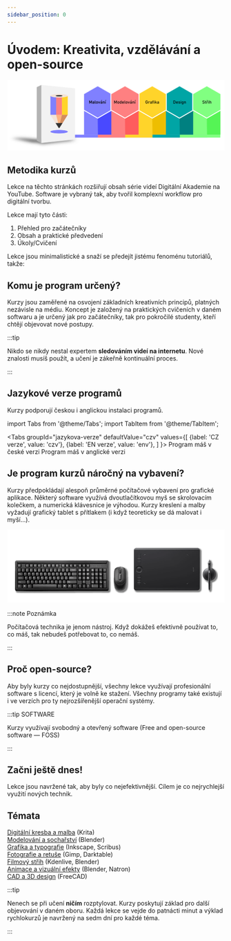 ```yaml
---
sidebar_position: 0
---
```


# Úvodem: Kreativita, vzdělávání a open-source
![image](./img/akademieprehled2.svg)
## Metodika kurzů

Lekce na těchto stránkách rozšiřují obsah série videí Digitální Akademie na YouTube. Software je vybraný tak, aby tvořil komplexní workflow pro digitální tvorbu.

Lekce mají tyto části:

1. Přehled pro začátečníky
2. Obsah a praktické předvedení
3. Úkoly/Cvičení

Lekce jsou minimalistické a snaží se předejít jistému fenoménu tutoriálů, takže:

## Komu je program určený?

Kurzy jsou zaměřené na osvojení základních kreativních principů, platných nezávisle na médiu. Koncept je založený na praktických cvičeních v daném softwaru a je určený jak pro začátečníky, tak pro pokročilé studenty, kteří chtějí objevovat nové postupy.

:::tip

Nikdo se nikdy nestal expertem **sledováním videí na internetu**. Nové znalosti musíš použít, a učení je zákeřně kontinuální proces.

:::

## Jazykové verze programů
Kurzy podporují českou i anglickou instalaci programů.

import Tabs from '@theme/Tabs';
import TabItem from '@theme/TabItem';

<Tabs
  groupId="jazykova-verze"
  defaultValue="czv"
  values={[
    {label: 'CZ verze', value: 'czv'},
    {label: 'EN verze', value: 'env'},
  ]
}>
<TabItem value="czv">Program máš v české verzi</TabItem>
<TabItem value="env">Program máš v anglické verzi</TabItem>
</Tabs>

## Je program kurzů náročný na vybavení?

Kurzy předpokládají alespoň průměrné počítačové vybavení pro grafické aplikace. Některý software využívá dvoutlačítkovou myš se skrolovacím kolečkem, a numerická klávesnice je výhodou. Kurzy kreslení a malby vyžadují grafický tablet s přítlakem (i když teoreticky se dá malovat i myší...).

![image](./img/akademie-vybaveni.png)

:::note Poznámka

 Počítačová technika je jenom nástroj. Když dokážeš efektivně používat to, co máš, tak nebudeš potřebovat to, co nemáš.

:::

## Proč open-source?

Aby byly kurzy co nejdostupnější, všechny lekce využívají profesionální software s licencí, který je volně ke stažení. Všechny programy také existují i ve verzích pro ty nejrozšířenější operační systémy.

:::tip SOFTWARE

Kurzy využívají svobodný a otevřený software (Free and open-source software &mdash; FOSS)

:::
## Začni ještě dnes!
Lekce jsou navržené tak, aby byly co nejefektivnější. Cílem je co nejrychlejší využití nových technik.

## Témata

[Digitální kresba a malba](01digitalnimalba/kresba-a-malba) (Krita)  
[Modelování a sochařství](02modelovani/3D-modelovani) (Blender)  
[Grafika a typografie](03grafika/grafika) (Inkscape, Scribus)  
[Fotografie a retuše](04foto/foto) (Gimp, Darktable)  
[Filmový střih](05film/film) (Kdenlive, Blender)  
[Animace a vizuální efekty](06animace/animace) (Blender, Natron)  
[CAD a 3D design](07cad/cad) (FreeCAD)

:::tip

Nenech se při učení **ničím** rozptylovat. Kurzy poskytují základ pro další objevování v daném oboru. Každá lekce se vejde do patnácti minut a výklad rychlokurzů je navržený na sedm dní pro každé téma.

:::
